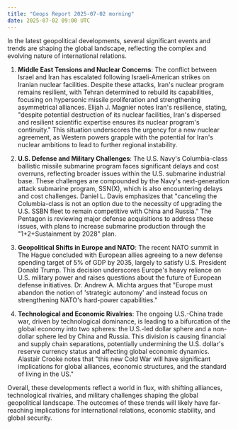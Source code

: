 ```yaml
---
title: "Geops Report 2025-07-02 morning"
date: 2025-07-02 09:00 UTC
---
```


In the latest geopolitical developments, several significant events and trends are shaping the global landscape, reflecting the complex and evolving nature of international relations.

1. **Middle East Tensions and Nuclear Concerns**: The conflict between Israel and Iran has escalated following Israeli-American strikes on Iranian nuclear facilities. Despite these attacks, Iran's nuclear program remains resilient, with Tehran determined to rebuild its capabilities, focusing on hypersonic missile proliferation and strengthening asymmetrical alliances. Elijah J. Magnier notes Iran's resilience, stating, "despite potential destruction of its nuclear facilities, Iran's dispersed and resilient scientific expertise ensures its nuclear program's continuity." This situation underscores the urgency for a new nuclear agreement, as Western powers grapple with the potential for Iran's nuclear ambitions to lead to further regional instability.

2. **U.S. Defense and Military Challenges**: The U.S. Navy's Columbia-class ballistic missile submarine program faces significant delays and cost overruns, reflecting broader issues within the U.S. submarine industrial base. These challenges are compounded by the Navy's next-generation attack submarine program, SSN(X), which is also encountering delays and cost challenges. Daniel L. Davis emphasizes that "canceling the Columbia-class is not an option due to the necessity of upgrading the U.S. SSBN fleet to remain competitive with China and Russia." The Pentagon is reviewing major defense acquisitions to address these issues, with plans to increase submarine production through the "1+2+Sustainment by 2028" plan.

3. **Geopolitical Shifts in Europe and NATO**: The recent NATO summit in The Hague concluded with European allies agreeing to a new defense spending target of 5% of GDP by 2035, largely to satisfy U.S. President Donald Trump. This decision underscores Europe's heavy reliance on U.S. military power and raises questions about the future of European defense initiatives. Dr. Andrew A. Michta argues that "Europe must abandon the notion of 'strategic autonomy' and instead focus on strengthening NATO's hard-power capabilities."

4. **Technological and Economic Rivalries**: The ongoing U.S.-China trade war, driven by technological dominance, is leading to a bifurcation of the global economy into two spheres: the U.S.-led dollar sphere and a non-dollar sphere led by China and Russia. This division is causing financial and supply chain separations, potentially undermining the U.S. dollar's reserve currency status and affecting global economic dynamics. Alastair Crooke notes that "this new Cold War will have significant implications for global alliances, economic structures, and the standard of living in the US."

Overall, these developments reflect a world in flux, with shifting alliances, technological rivalries, and military challenges shaping the global geopolitical landscape. The outcomes of these trends will likely have far-reaching implications for international relations, economic stability, and global security.
